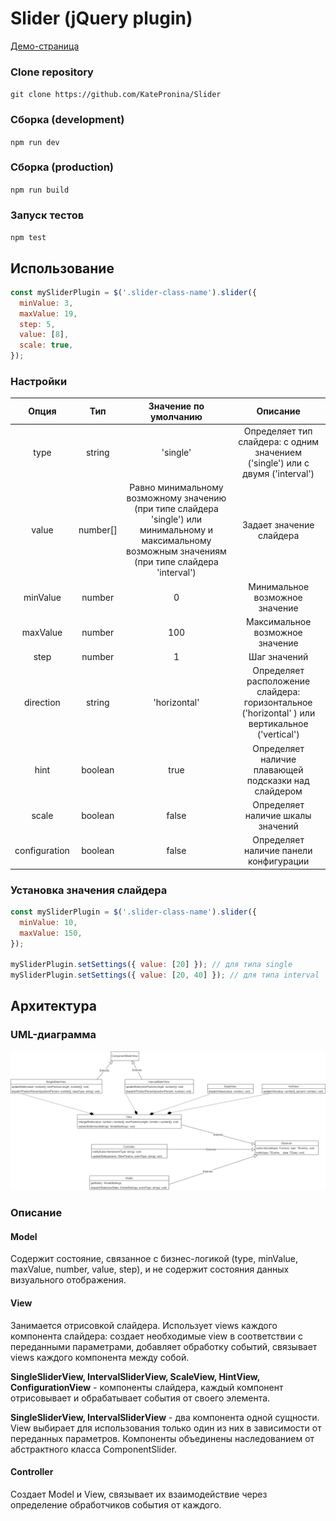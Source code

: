 # Slider (jQuery plugin)

[Демо-страница](https://katepronina.github.io/Slider/dist)

### Clone repository
`git clone https://github.com/KatePronina/Slider`

### Сборка (development)
`npm run dev`

### Сборка (production)
`npm run build`

### Запуск тестов
`npm test`

## Использование
```javascript
const mySliderPlugin = $('.slider-class-name').slider({
  minValue: 3,
  maxValue: 19,
  step: 5,
  value: [8],
  scale: true,
});
```

### Настройки
| Опция  | Тип  | Значение по умолчанию | Описание |
| :------------: |:---------------:| :---------:|:--:|
| type     | string | 'single' |  Определяет тип слайдера: с одним значением ('single') или с двумя ('interval') |
| value     | number[] | Равно минимальному возможному значению (при типе слайдера 'single') или минимальному и максимальному возможным значениям (при типе слайдера 'interval') |  Задает значение слайдера
| minValue | number | 0 | Минимальное возможное значение |
| maxValue | number | 100 | Максимальное возможное значение |
| step | number | 1 | Шаг значений |
| direction | string | 'horizontal' | Определяет расположение слайдера: горизонтальное ('horizontal' ) или вертикальное ('vertical') |
| hint | boolean | true | Определяет наличие плавающей подсказки над слайдером |
| scale | boolean | false | Определяет наличие шкалы значений
| configuration | boolean | false | Определяет наличие панели конфигурации

### Установка значения слайдера

```javascript
const mySliderPlugin = $('.slider-class-name').slider({
  minValue: 10,
  maxValue: 150,
});

mySliderPlugin.setSettings({ value: [20] }); // для типа single
mySliderPlugin.setSettings({ value: [20, 40] }); // для типа interval
```

## Архитектура
### UML-диаграмма
![UML](https://github.com/KatePronina/Slider/raw/master/schemes/UML%20Diagram.png)

### Описание
#### Model
Содержит состояние, связанное с бизнес-логикой (type, minValue, maxValue, number, value, step), и не содержит состояния данных визуального отображения.
#### View
Занимается отрисовкой слайдера. Использует views каждого компонента слайдера: создает необходимые view в соответствии с переданными параметрами, добавляет обработку событий, связывает views каждого компонента между собой.

**SingleSliderView, IntervalSliderView, ScaleView, HintView, ConfigurationView** - компоненты слайдера, каждый компонент отрисовывает и обрабатывает события от своего элемента.

**SingleSliderView, IntervalSliderView** - два компонента одной сущности. View выбирает для использования только один из них в зависимости от переданных параметров. Компоненты объединены наследованием от абстрактного класса ComponentSlider.

#### Controller
Создает Model и View, связывает их взаимодействие через определение обработчиков события от каждого.
